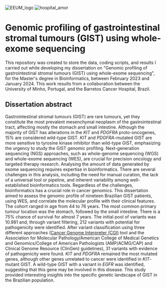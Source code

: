 ![EEUM_logo](https://github.com/anarspereira/genomic-profiling-GIST-WES/assets/98289507/5d4fddc1-7fae-48b4-94f2-ac1dc3838c92) ![hospital_amor](https://github.com/anarspereira/genomic-profiling-GIST-WES/assets/98289507/d2e35832-651b-48fe-8b6f-bda3143b26e8)



# Genomic profiling of gastrointestinal stromal tumours (GIST) using whole-exome sequencing

This repository was created to store the data, coding scripts, and results I carried out while developing my dissertation on "Genomic profiling of gastrointestinal stromal tumours (GIST) using whole-exome sequencing", for the Master's degree in Bioinformatics, between February 2023 and January 2024. This work results from a collaboration between the University of Minho, Portugal, and the Barretos Cancer Hospital, Brazil.


## Dissertation abstract

Gastrointestinal stromal tumours (GIST) are rare tumours, yet they constitute the most prevalent mesenchymal neoplasm of the gastrointestinal tract, affecting mostly the stomach and small intestine. Although the majority of GIST has alterations in the _KIT_ and _PDGFRA_ proto-oncogenes, 15% are considered wild-type GIST. _KIT_ and _PDGFRA_-mutated GIST are more sensitive to tyrosine kinase inhibitor than wild-type GIST, emphasizing the urgency to study the GIST genomic profiling. Next-generation sequencing (NGS) approaches, such as whole-genome sequencing (WGS) and whole-exome sequencing (WES), are crucial for precision oncology and targeted therapy research. Analysing the amount of data generated by exome sequencing requires expertise in bioinformatics. There are several challenges in this analysis, including the need for manual curation, the lack of a universal tool or pipeline, and inherent variability among well-established bioinformatics tools. Regardless of the challenges, bioinformatics has a crucial role in cancer genomics. This dissertation aimed to assess the genomic profile of nineteen Brazilian GIST patients, using WES, and correlate the molecular profile with their clinical features. The cohort ranged in age from 44 to 76 years. The most common primary tumour location was the stomach, followed by the small intestine. There is a 75% chance of survival for almost 7 years. The initial pool of variants was 10.981 and, through variant filtering, 212 variants with potential for pathogenicity were identified. After variant classification using three different approaches ([Cancer Genome Interpreter (CGI)](http://www.cancergenomeinterpreter.org) tool and the Association for Molecular Pathology/American College of Medical Genetics and Genomics/College of American Pathologists (AMP/ACMG/CAP) and Clinical Genome Resource (ClinGen) guidelines), 31 variants with evidence of pathogenicity were found. _KIT_ and _PDGFRA_ remained the most mutated genes, although other genes unrelated to cancer were identified in _KIT_-mutant GIST. A wild-type GIST with a variant in _EGFR_ was identified, suggesting that this gene may be involved in this disease. This study provided interesting insights into the specific genetic landscape of GIST in the Brazilian population.
